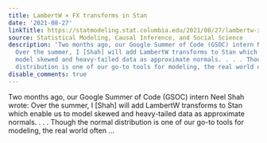 ```yaml
---
title: LambertW × FX transforms in Stan
date: '2021-08-27'
linkTitle: https://statmodeling.stat.columbia.edu/2021/08/27/lambertw-x-fx-transforms-in-stan/
source: Statistical Modeling, Causal Inference, and Social Science
description: 'Two months ago, our Google Summer of Code (GSOC) intern Neel Shah wrote:
  Over the summer, I [Shah] will add LambertW transforms to Stan which enable us to
  model skewed and heavy-tailed data as approximate normals. . . . Though the normal
  distribution is one of our go-to tools for modeling, the real world often ...'
disable_comments: true
---
```

Two months ago, our Google Summer of Code (GSOC) intern Neel Shah wrote: Over the summer, I [Shah] will add LambertW transforms to Stan which enable us to model skewed and heavy-tailed data as approximate normals. . . . Though the normal distribution is one of our go-to tools for modeling, the real world often ...